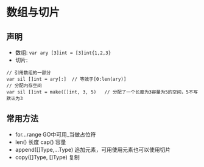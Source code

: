# 数组与切片
## 声明
- 数组: ```var ary [3]int = [3]int{1,2,3}```
- 切片:
```
// 引用数组的一部分
var sil []int = ary[:]  // 等效于[0:len(ary)]
// 分配内存空间
var sil []int = make([]int, 3, 5)   // 分配了一个长度为3容量为5的空间，5不写默认为3
```

## 常用方法
- for...range GO中可用_当做占位符
- len() 长度  cap() 容量
- append([]Type,...Type) 追加元素，可用使用元素也可以使用切片
- copy([]Type, []Type)  复制